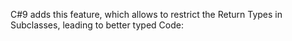 C#9 adds this feature, 
which allows to restrict the Return Types in Subclasses, 
leading to better typed Code:

